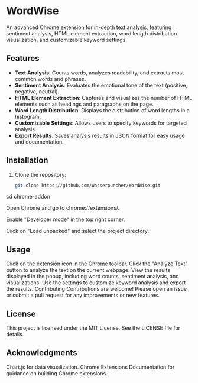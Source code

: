 # WordWise

An advanced Chrome extension for in-depth text analysis, featuring sentiment analysis, HTML element extraction, word length distribution visualization, and customizable keyword settings.

## Features

- **Text Analysis**: Counts words, analyzes readability, and extracts most common words and phrases.
- **Sentiment Analysis**: Evaluates the emotional tone of the text (positive, negative, neutral).
- **HTML Element Extraction**: Captures and visualizes the number of HTML elements such as headings and paragraphs on the page.
- **Word Length Distribution**: Displays the distribution of word lengths in a histogram.
- **Customizable Settings**: Allows users to specify keywords for targeted analysis.
- **Export Results**: Saves analysis results in JSON format for easy usage and documentation.

## Installation

1. Clone the repository:

   ```bash
   git clone https://github.com/Wasserpuncher/WordWise.git

cd  chrome-addon

Open Chrome and go to chrome://extensions/.

Enable "Developer mode" in the top right corner.

Click on "Load unpacked" and select the project directory.

## Usage
Click on the extension icon in the Chrome toolbar.
Click the "Analyze Text" button to analyze the text on the current webpage.
View the results displayed in the popup, including word counts, sentiment analysis, and visualizations.
Use the settings to customize keyword analysis and export the results.
Contributing
Contributions are welcome! Please open an issue or submit a pull request for any improvements or new features.

## License
This project is licensed under the MIT License. See the LICENSE file for details.

## Acknowledgments
Chart.js for data visualization.
Chrome Extensions Documentation for guidance on building Chrome extensions.




